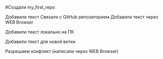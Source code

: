 ﻿#Создали my_first_repo

Добавили текст
Связали с GitHub репозиторием
Добавили текст через WEB Browser

Добавили текст локально на ПК

Добавили текст для новой ветки

Разрешаем конфликт (написали через WEB Browser)

